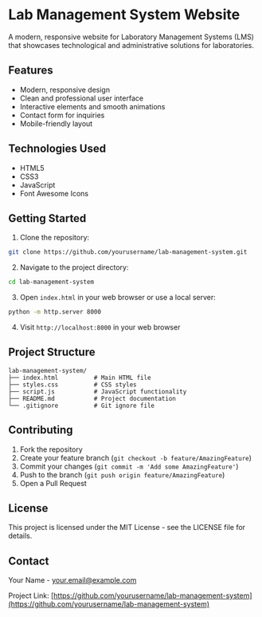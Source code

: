 # Lab Management System Website

A modern, responsive website for Laboratory Management Systems (LMS) that showcases technological and administrative solutions for laboratories.

## Features

- Modern, responsive design
- Clean and professional user interface
- Interactive elements and smooth animations
- Contact form for inquiries
- Mobile-friendly layout

## Technologies Used

- HTML5
- CSS3
- JavaScript
- Font Awesome Icons

## Getting Started

1. Clone the repository:
```bash
git clone https://github.com/yourusername/lab-management-system.git
```

2. Navigate to the project directory:
```bash
cd lab-management-system
```

3. Open `index.html` in your web browser or use a local server:
```bash
python -m http.server 8000
```

4. Visit `http://localhost:8000` in your web browser

## Project Structure

```
lab-management-system/
├── index.html          # Main HTML file
├── styles.css          # CSS styles
├── script.js           # JavaScript functionality
├── README.md           # Project documentation
└── .gitignore          # Git ignore file
```

## Contributing

1. Fork the repository
2. Create your feature branch (`git checkout -b feature/AmazingFeature`)
3. Commit your changes (`git commit -m 'Add some AmazingFeature'`)
4. Push to the branch (`git push origin feature/AmazingFeature`)
5. Open a Pull Request

## License

This project is licensed under the MIT License - see the LICENSE file for details.

## Contact

Your Name - your.email@example.com

Project Link: [https://github.com/yourusername/lab-management-system](https://github.com/yourusername/lab-management-system) 